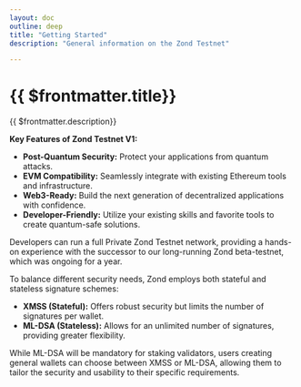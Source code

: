 ```yaml
---
layout: doc
outline: deep
title: "Getting Started"
description: "General information on the Zond Testnet"

---
```


# {{ $frontmatter.title}}


{{ $frontmatter.description}}

**Key Features of Zond Testnet V1:**

*   **Post-Quantum Security:** Protect your applications from quantum attacks.
*   **EVM Compatibility:** Seamlessly integrate with existing Ethereum tools and infrastructure.
*   **Web3-Ready:** Build the next generation of decentralized applications with confidence.
*   **Developer-Friendly:** Utilize your existing skills and favorite tools to create quantum-safe solutions.

Developers can run a full Private Zond Testnet network, providing a hands-on experience with the successor to our long-running Zond beta-testnet, which was ongoing for a year.

To balance different security needs, Zond employs both stateful and stateless signature schemes:

*   **XMSS (Stateful):** Offers robust security but limits the number of signatures per wallet.
*   **ML-DSA (Stateless):** Allows for an unlimited number of signatures, providing greater flexibility.

While ML-DSA will be mandatory for staking validators, users creating general wallets can choose between XMSS or ML-DSA, allowing them to tailor the security and usability to their specific requirements.
